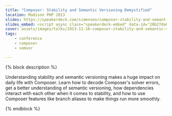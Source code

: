 ```yaml
---
title: "Composer: Stability and Semantic Versioning Demystified"
location: Madison PHP 2013
slides: https://speakerdeck.com/simensen/composer-stability-and-semantic-versioning-demystified-madison-php
slides_embed: <script async class="speakerdeck-embed" data-id="28b27da0313401310d85126c78e4c954" data-ratio="1.33333333333333" src="//speakerdeck.com/assets/embed.js"></script>
cover: assets/images/talks/2013-11-16-composer-stability-and-semantic-versioning-demystified.jpg
tags:
    - conference
    - composer
    - semver

---
```

{% block description %}

Understanding stability and semantic versioning makes a huge impact on daily life with Composer. Learn how to decode Composer's solver errors, get a better understanding of semantic versioning, how dependencies interact with each other when it comes to stability, and how to use Composer features like branch aliases to make things run more smoothly.

{% endblock %}
